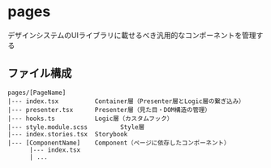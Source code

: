 # pages

デザインシステムのUIライブラリに載せるべき汎用的なコンポーネントを管理する

## ファイル構成

```
pages/[PageName]
|--- index.tsx          Container層（Presenter層とLogic層の繋ぎ込み）
|--- presenter.tsx      Presenter層（見た目・DOM構造の管理）
|--- hooks.ts           Logic層（カスタムフック）
|--- style.module.scss         Style層
|--- index.stories.tsx  Storybook
|--- [ComponentName]    Component（ページに依存したコンポーネント）
      |--- index.tsx
      | ...
```
